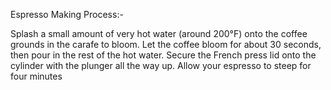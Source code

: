 Espresso Making Process:-

Splash a small amount of very hot water (around 200°F) onto the coffee grounds in the carafe to bloom. Let the coffee bloom for about 30 seconds, then pour in the rest of the hot water. Secure the French press lid onto the cylinder with the plunger all the way up. Allow your espresso to steep for four minutes